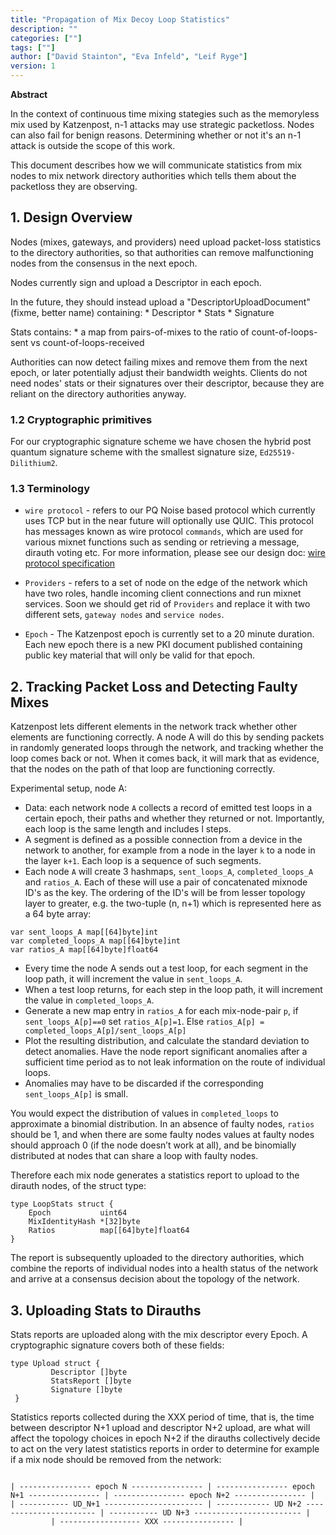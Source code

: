 ```yaml
---
title: "Propagation of Mix Decoy Loop Statistics"
description: ""
categories: [""]
tags: [""]
author: ["David Stainton", "Eva Infeld", "Leif Ryge"]
version: 1
---
```




**Abstract**

In the context of continuous time mixing stategies such
as the memoryless mix used by Katzenpost, n-1 attacks may use strategic
packetloss. Nodes can also fail for benign reasons.
Determining whether or not it's an n-1 attack is outside the scope
of this work.

This document describes how we will communicate statistics from mix nodes
to mix network directory authorities which tells them about the packetloss they are
observing.

## 1. Design Overview

Nodes (mixes, gateways, and providers) need upload packet-loss
statistics to the directory authorities, so that authorities can
remove malfunctioning nodes from the consensus in the next epoch.

Nodes currently sign and upload a Descriptor in each epoch.

In the future, they should instead upload a "DescriptorUploadDocument"
(fixme, better name) containing:
    * Descriptor
    * Stats
    * Signature

Stats contains:
	* a map from pairs-of-mixes to the ratio of count-of-loops-sent vs count-of-loops-received

Authorities can now detect failing mixes and remove them from the next
epoch, or later potentially adjust their bandwidth weights. Clients do
not need nodes' stats or their signatures over their descriptor,
because they are reliant on the directory authorities anyway.


### 1.2 Cryptographic primitives

For our cryptographic signature scheme we have chosen the hybrid post quantum signature scheme with the smallest signature size, `Ed25519-Dilithium2`.

### 1.3 Terminology

- `wire protocol` - refers to our PQ Noise based protocol which currently uses TCP but in the
near future will optionally use QUIC. This protocol has messages known as wire protocol `commands`, which are
used for various mixnet functions such as sending or retrieving a message, dirauth voting etc.
For more information, please see our design doc: [wire protocol specification](https://github.com/katzenpost/katzenpost/blob/main/docs/specs/wire-protocol.md)

- `Providers` - refers to a set of node on the edge of the network which have two roles,
handle incoming client connections and run mixnet services. Soon we should get rid of `Providers`
and replace it with two different sets, `gateway nodes` and `service nodes`.

- `Epoch` - The Katzenpost epoch is currently set to a 20 minute duration. Each new epoch
there is a new PKI document published containing public key material that will only 
be valid for that epoch.



## 2. Tracking Packet Loss and Detecting Faulty Mixes

Katzenpost lets different elements in the network track whether other
elements are functioning correctly.  A node A will do this by sending
packets in randomly generated loops through the network, and tracking
whether the loop comes back or not. When it comes back, it will mark
that as evidence, that the nodes on the path of that loop are
functioning correctly.

Experimental setup, node A:

* Data: each network node `A` collects a record of emitted test loops
  in a certain epoch, their paths and whether they returned or
  not. Importantly, each loop is the same length and includes l steps.
* A segment is defined as a possible connection from a device in the
  network to another, for example from a node in the layer `k` to a
  node in the layer `k+1`. Each loop is a sequence of such segments.
* Each node `A` will create 3 hashmaps, `sent_loops_A`,
  `completed_loops_A` and `ratios_A`. Each of these will use
  a pair of concatenated mixnode ID's as the key. The ordering of
  the ID's will be from lesser topology layer to greater, e.g.
  the two-tuple (n, n+1) which is represented here as a 64 byte array:
```
var sent_loops_A map[[64]byte]int
var completed_loops_A map[[64]byte]int
var ratios_A map[[64]byte]float64
```
* Every time the node A sends out a test loop, for each segment in the
  loop path, it will increment the value in `sent_loops_A`.
* When a test loop returns, for each step in the loop path, it will
  increment the value in `completed_loops_A`.
* Generate a new map entry in `ratios_A` for each mix-node-pair `p`, if
  `sent_loops_A[p]==0` set `ratios_A[p]=1`. Else `ratios_A[p] =
  completed_loops_A[p]/sent_loops_A[p]`
* Plot the resulting distribution, and calculate the standard
  deviation to detect anomalies. Have the node report significant
  anomalies after a sufficient time period as to not leak information
  on the route of individual loops.
* Anomalies may have to be discarded if the corresponding
  `sent_loops_A[p]` is small.

You would expect the distribution of values in `completed_loops` to
approximate a binomial distribution. In an absence of faulty nodes,
`ratios` should be 1, and when there are some faulty nodes values at
faulty nodes should approach 0 (if the node doesn’t work at all), and
be binomially distributed at nodes that can share a loop with faulty
nodes.

Therefore each mix node generates a statistics report to upload
to the dirauth nodes, of the struct type:

```
type LoopStats struct {
	Epoch           uint64
	MixIdentityHash *[32]byte
	Ratios          map[[64]byte]float64
}
```

The report is subsequently uploaded to the directory authorities,
which combine the reports of individual nodes into a health status of
the network and arrive at a consensus decision about the topology of
the network.



## 3. Uploading Stats to Dirauths

Stats reports are uploaded along with the mix descriptor every Epoch.
A cryptographic signature covers both of these fields:

```
type Upload struct {
         Descriptor []byte
         StatsReport []byte
         Signature []byte
 }
```


Statistics reports collected during the XXX period of time, that is,
the time between descriptor N+1 upload and descriptor N+2 upload, are
what will affect the topology choices in epoch N+2 if the dirauths
collectively decide to act on the very latest statistics reports in
order to determine for example if a mix node should be removed from
the network:


```

| ---------------- epoch N ---------------- | ---------------- epoch N+1 ---------------- | ---------------- epoch N+2 ---------------- |
| ----------- UD_N+1 ---------------------- | ------------ UD N+2 ----------------------- | ----------- UD N+3 ------------------------ |
         | ------------------ XXX ---------------- |
```



